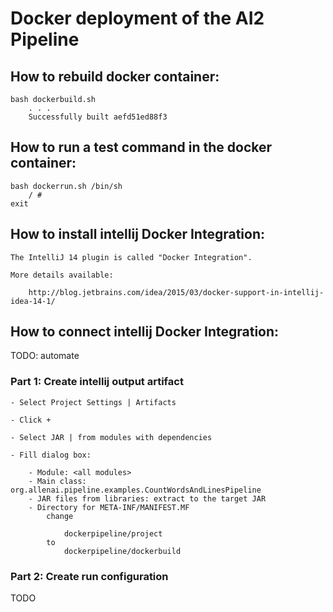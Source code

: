 # Docker deployment of the AI2 Pipeline

## How to rebuild docker container:

    bash dockerbuild.sh
        . . .
        Successfully built aefd51ed88f3

## How to run a test command in the docker container:
    bash dockerrun.sh /bin/sh
        / #
    exit

## How to install intellij Docker Integration:

    The IntelliJ 14 plugin is called "Docker Integration".

    More details available:

        http://blog.jetbrains.com/idea/2015/03/docker-support-in-intellij-idea-14-1/

## How to connect intellij Docker Integration:

TODO: automate

### Part 1: Create intellij output artifact

    - Select Project Settings | Artifacts

    - Click +

    - Select JAR | from modules with dependencies

    - Fill dialog box:

        - Module: <all modules>
        - Main class: org.allenai.pipeline.examples.CountWordsAndLinesPipeline
        - JAR files from libraries: extract to the target JAR
        - Directory for META-INF/MANIFEST.MF
            change

                dockerpipeline/project
            to
                dockerpipeline/dockerbuild

### Part 2: Create run configuration

TODO
